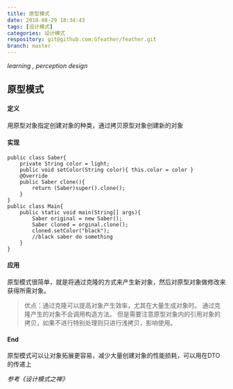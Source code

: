 ```yaml
---
title: 原型模式
date: 2018-08-29 18:34:43
tags: [设计模式]
categories: 设计模式
respository: git@github.com:Gfeather/feather.git
branch: master
---
```


*learning ,  perception design* 

## 原型模式

#### 定义
用原型对象指定创建对象的种类，通过拷贝原型对象创建新的对象

#### 实现
```
public class Saber{
	private String color = light;
	public void setColor(String color){ this.color = color }
	@Override
	public Saber clone(){
		return (Saber)super().clone();
	}
}
public class Main{
	public static void main(String[] args){
		Saber original = new Saber();
		Saber cloned = orginal.clone();
		cloned.setColor("black");
		//black saber do something
	}
}
```

#### 应用
原型模式很简单，就是将通过克隆的方式来产生新对象，然后对原型对象做修改来获得所需对象。

> 优点：通过克隆可以提高对象产生效率，尤其在大量生成对象时。
> 通过克隆产生的对象不会调用构造方法。
> 但是需要注意原型对象内的引用对象的拷贝，如果不进行特别处理则只进行浅拷贝，影响使用。

#### End
原型模式可以让对象拓展更容易，减少大量创建对象的性能损耗，可以用在DTO的传递上

*参考《设计模式之禅》*

